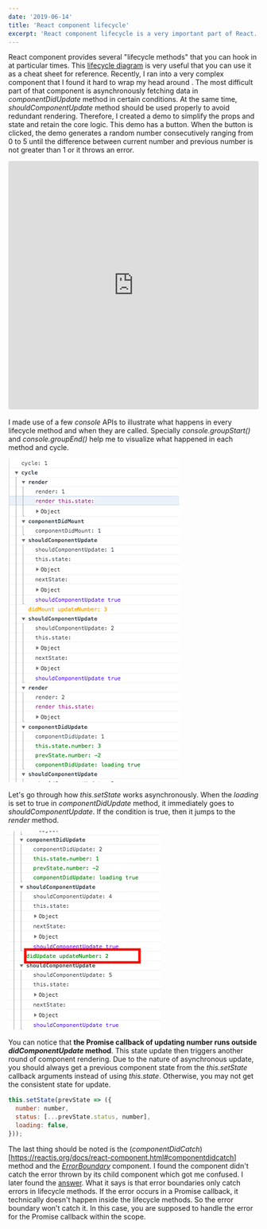 ```yaml
---
date: '2019-06-14'
title: 'React component lifecycle'
excerpt: 'React component lifecycle is a very important part of React. I created a demo to illustrate how it works with full details'
---
```


React component provides several "lifecycle methods" that you can hook in at particular times. This [lifecycle diagram] is very useful that you can use it as a cheat sheet for reference. Recently, I ran into a very complex component that I found it hard to wrap my head around . The most difficult part of that component is asynchronously fetching data in _componentDidUpdate_ method in certain conditions. At the same time, _shouldComponentUpdate_ method should be used properly to avoid redundant rendering. Therefore, I created a demo to simplify the props and state and retain the core logic. This demo has a button. When the button is clicked, the demo generates a random number consecutively ranging from 0 to 5 until the difference between current number and previous number is not greater than 1 or it throws an error.

<iframe src="https://codesandbox.io/embed/silly-shannon-1m5ne?fontsize=14" title="React complicate lifecycle" allow="geolocation; microphone; camera; midi; vr; accelerometer; gyroscope; payment; ambient-light-sensor; encrypted-media" style="width:100%; height:500px; border:0; border-radius: 4px; overflow:hidden;" sandbox="allow-modals allow-forms allow-popups allow-scripts allow-same-origin"></iframe>

I made use of a few _console_ APIs to illustrate what happens in every lifecycle method and when they are called. Specially _console.groupStart()_ and _console.groupEnd()_ help me to visualize what happened in each method and cycle.

![console][console screenshot]

Let's go through how _this.setState_ works asynchronously. When the _loading_ is set to true in _componentDidUpdate_ method, it immediately goes to _shouldComponentUpdate_. If the condition is true, then it jumps to the _render_ method.

![update_number][update_number screenshot]

You can notice that **the Promise callback of updating number runs outside _didComponentUpdate_ method**. This state update then triggers another round of component rendering. Due to the nature of asynchronous update, you should always get a previous component state from the _this.setState_ callback arguments instead of using _this.state_.
Otherwise, you may not get the consistent state for update.

```js
this.setState(prevState => ({
  number: number,
  status: [...prevState.status, number],
  loading: false,
}));
```

The last thing should be noted is the (_componentDidCatch_)[https://reactjs.org/docs/react-component.html#componentdidcatch] method and the [_ErrorBoundary_](https://reactjs.org/docs/error-boundaries.html) component. I found the component didn't catch the error thrown by its child component which got me confused. I later found the [answer](https://github.com/facebook/react/issues/11334). What it says is that error boundaries only catch errors in lifecycle methods. If the error occurs in a Promise callback, it technically doesn't happen inside the lifecycle methods. So the error boundary won't catch it. In this case, you are supposed to handle the error for the Promise callback within the scope.

[lifecycle diagram]: http://projects.wojtekmaj.pl/react-lifecycle-methods-diagram/
[console screenshot]: ../../assets/img/react-lifecycle-log.png
[update_number screenshot]: ../../assets/img/react-lifecycle-updatenumber.png
